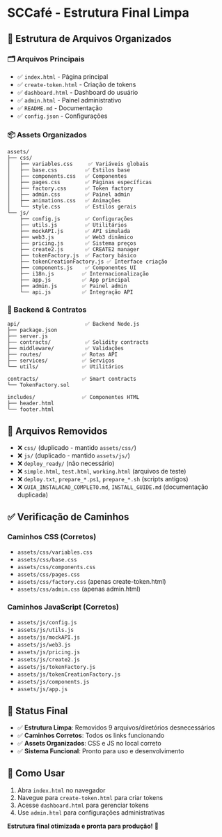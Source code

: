 # SCCafé - Estrutura Final Limpa

## 📁 Estrutura de Arquivos Organizados

### 🗂️ Arquivos Principais
- ✅ `index.html` - Página principal
- ✅ `create-token.html` - Criação de tokens
- ✅ `dashboard.html` - Dashboard do usuário
- ✅ `admin.html` - Painel administrativo
- ✅ `README.md` - Documentação
- ✅ `config.json` - Configurações

### 📦 Assets Organizados
```
assets/
├── css/
│   ├── variables.css     ✅ Variáveis globais
│   ├── base.css         ✅ Estilos base
│   ├── components.css   ✅ Componentes
│   ├── pages.css        ✅ Páginas específicas
│   ├── factory.css      ✅ Token factory
│   ├── admin.css        ✅ Painel admin
│   ├── animations.css   ✅ Animações
│   └── style.css        ✅ Estilos gerais
└── js/
    ├── config.js        ✅ Configurações
    ├── utils.js         ✅ Utilitários
    ├── mockAPI.js       ✅ API simulada
    ├── web3.js          ✅ Web3 dinâmico
    ├── pricing.js       ✅ Sistema preços
    ├── create2.js       ✅ CREATE2 manager
    ├── tokenFactory.js  ✅ Factory básico
    ├── tokenCreationFactory.js ✅ Interface criação
    ├── components.js    ✅ Componentes UI
    ├── i18n.js         ✅ Internacionalização
    ├── app.js          ✅ App principal
    ├── admin.js        ✅ Painel admin
    └── api.js          ✅ Integração API
```

### 🔧 Backend & Contratos
```
api/                     ✅ Backend Node.js
├── package.json
├── server.js
├── contracts/           ✅ Solidity contracts
├── middleware/          ✅ Validações
├── routes/             ✅ Rotas API
├── services/           ✅ Serviços
└── utils/              ✅ Utilitários

contracts/              ✅ Smart contracts
└── TokenFactory.sol

includes/               ✅ Componentes HTML
├── header.html
└── footer.html
```

## 🧹 Arquivos Removidos
- ❌ `css/` (duplicado - mantido `assets/css/`)
- ❌ `js/` (duplicado - mantido `assets/js/`)
- ❌ `deploy_ready/` (não necessário)
- ❌ `simple.html`, `test.html`, `working.html` (arquivos de teste)
- ❌ `deploy.txt`, `prepare_*.ps1`, `prepare_*.sh` (scripts antigos)
- ❌ `GUIA_INSTALACAO_COMPLETO.md`, `INSTALL_GUIDE.md` (documentação duplicada)

## ✅ Verificação de Caminhos

### Caminhos CSS (Corretos)
- `assets/css/variables.css`
- `assets/css/base.css`
- `assets/css/components.css`
- `assets/css/pages.css`
- `assets/css/factory.css` (apenas create-token.html)
- `assets/css/admin.css` (apenas admin.html)

### Caminhos JavaScript (Corretos)
- `assets/js/config.js`
- `assets/js/utils.js`
- `assets/js/mockAPI.js`
- `assets/js/web3.js`
- `assets/js/pricing.js`
- `assets/js/create2.js`
- `assets/js/tokenFactory.js`
- `assets/js/tokenCreationFactory.js`
- `assets/js/components.js`
- `assets/js/app.js`

## 🎯 Status Final
- ✅ **Estrutura Limpa**: Removidos 9 arquivos/diretórios desnecessários
- ✅ **Caminhos Corretos**: Todos os links funcionando
- ✅ **Assets Organizados**: CSS e JS no local correto
- ✅ **Sistema Funcional**: Pronto para uso e desenvolvimento

## 🚀 Como Usar
1. Abra `index.html` no navegador
2. Navegue para `create-token.html` para criar tokens
3. Acesse `dashboard.html` para gerenciar tokens
4. Use `admin.html` para configurações administrativas

**Estrutura final otimizada e pronta para produção!** 🎉

